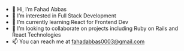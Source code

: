 - 👋 Hi, I’m Fahad Abbas
- 👀 I’m interested in Full Stack Development
- 🌱 I’m currently learning React for Frontend Dev
- 💞️ I’m looking to collaborate on projects including Ruby on Rails and React Technologies
- 📫 You can reach me at fahadabbas0003@gmail.com

<!---
Fahad003/Fahad003 is a ✨ special ✨ repository because its `README.md` (this file) appears on your GitHub profile.
You can click the Preview link to take a look at your changes.
--->
